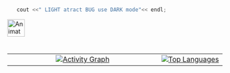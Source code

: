 #
```cpp
   cout <<" LIGHT atract BUG use DARK mode"<< endl;
```
<a href="https://github.com/smallghost42">
  <img alt="Animated GitHub Logo" src="https://your-image-host/animated-github-logo.gif" width="40" />
</a>

#
<div align="center">
 <table style="width: 100%; height: 100%;">
    <tr>
     <td align="center" width="70%">
        <a href="https://github.com/ashutosh00710/github-readme-activity-graph">
		<img src="https://github-readme-activity-graph-smallghost01s-projects.vercel.app/graph?username=smallghost42&theme=github-compact&area=true&hide_title=true&hide_border=true" alt="Activity Graph">
	</a>
     </td>
     <td>
        <a href="https://github.com/smallghost42/github-readme-stats">
          <img src="https://github-readme-stats-seven-chi-88.vercel.app/api/top-langs/?username=smallghost42&theme=outrun&count_private=true&layout=compact&bg_color=0D1117&border_color=0D1117&hide_title=true&text_bold=true&langs_count=12&&hide=php,Procfile,html,css,glsl,perl,gdscript" alt="Top Languages">
      </a>
     </td>
    </tr>
 </table>
</div>

#
<div align="center">
  <table style="width: 100%; height: 100%;">
    <tr>
      <td style="width: 50%; height: 200px;">
        <a href="https://github.com/smallghost42">
           <img alt="Total contributions" title="My total GitHub contributions" src="https://github-readme-stats-smallghost01s-projects.vercel.app/api?username=smallghost42&show_icons=true&count_private=true&theme=outrun&bg_color=0D1117&border_color=0D1117&show=prs_merged,prs_merged_percentage&rank_icon=github&hide_title=true" />
        </a>
      </td>
      <td style="width: 50%; height: 200px;">
        <a href="https://github.com/smallghost42">
          <img src="https://streak-stats.demolab.com//?user=smallghost42&theme=outrun&background=0D1117&border=0D1117&count_private=true&hide_title=true" alt="GitHub Streak">
        </a>
      </td>
    </tr>
</div>

